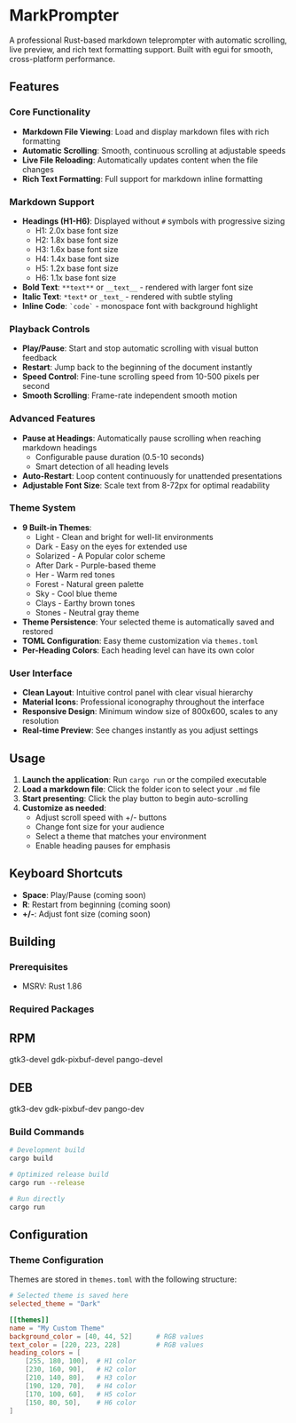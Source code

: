 # MarkPrompter

A professional Rust-based markdown teleprompter with automatic scrolling, live preview, and rich text formatting support. Built with egui for smooth, cross-platform performance.

## Features

### Core Functionality
- **Markdown File Viewing**: Load and display markdown files with rich formatting
- **Automatic Scrolling**: Smooth, continuous scrolling at adjustable speeds
- **Live File Reloading**: Automatically updates content when the file changes
- **Rich Text Formatting**: Full support for markdown inline formatting

### Markdown Support
- **Headings (H1-H6)**: Displayed without `#` symbols with progressive sizing
  - H1: 2.0x base font size
  - H2: 1.8x base font size
  - H3: 1.6x base font size
  - H4: 1.4x base font size
  - H5: 1.2x base font size
  - H6: 1.1x base font size
- **Bold Text**: `**text**` or `__text__` - rendered with larger font size
- **Italic Text**: `*text*` or `_text_` - rendered with subtle styling
- **Inline Code**: `` `code` `` - monospace font with background highlight

### Playback Controls
- **Play/Pause**: Start and stop automatic scrolling with visual button feedback
- **Restart**: Jump back to the beginning of the document instantly
- **Speed Control**: Fine-tune scrolling speed from 10-500 pixels per second
- **Smooth Scrolling**: Frame-rate independent smooth motion

### Advanced Features
- **Pause at Headings**: Automatically pause scrolling when reaching markdown headings
  - Configurable pause duration (0.5-10 seconds)
  - Smart detection of all heading levels
- **Auto-Restart**: Loop content continuously for unattended presentations
- **Adjustable Font Size**: Scale text from 8-72px for optimal readability

### Theme System
- **9 Built-in Themes**: 
  - Light - Clean and bright for well-lit environments
  - Dark - Easy on the eyes for extended use
  - Solarized - A Popular color scheme
  - After Dark - Purple-based theme 
  - Her - Warm red tones
  - Forest - Natural green palette
  - Sky - Cool blue theme
  - Clays - Earthy brown tones
  - Stones - Neutral gray theme
- **Theme Persistence**: Your selected theme is automatically saved and restored
- **TOML Configuration**: Easy theme customization via `themes.toml`
- **Per-Heading Colors**: Each heading level can have its own color

### User Interface
- **Clean Layout**: Intuitive control panel with clear visual hierarchy
- **Material Icons**: Professional iconography throughout the interface
- **Responsive Design**: Minimum window size of 800x600, scales to any resolution
- **Real-time Preview**: See changes instantly as you adjust settings

## Usage

1. **Launch the application**: Run `cargo run` or the compiled executable
2. **Load a markdown file**: Click the folder icon to select your `.md` file
3. **Start presenting**: Click the play button to begin auto-scrolling
4. **Customize as needed**: 
   - Adjust scroll speed with +/- buttons
   - Change font size for your audience
   - Select a theme that matches your environment
   - Enable heading pauses for emphasis

## Keyboard Shortcuts

- **Space**: Play/Pause (coming soon)
- **R**: Restart from beginning (coming soon)
- **+/-**: Adjust font size (coming soon)

## Building

### Prerequisites
- MSRV: Rust 1.86

### Required Packages

## RPM
gtk3-devel gdk-pixbuf-devel pango-devel

## DEB
gtk3-dev gdk-pixbuf-dev pango-dev

### Build Commands

```bash
# Development build
cargo build

# Optimized release build
cargo run --release

# Run directly
cargo run
```

## Configuration

### Theme Configuration

Themes are stored in `themes.toml` with the following structure:

```toml
# Selected theme is saved here
selected_theme = "Dark"

[[themes]]
name = "My Custom Theme"
background_color = [40, 44, 52]      # RGB values
text_color = [220, 223, 228]         # RGB values
heading_colors = [
    [255, 180, 100],  # H1 color
    [230, 160, 90],   # H2 color
    [210, 140, 80],   # H3 color
    [190, 120, 70],   # H4 color
    [170, 100, 60],   # H5 color
    [150, 80, 50],    # H6 color
]
```